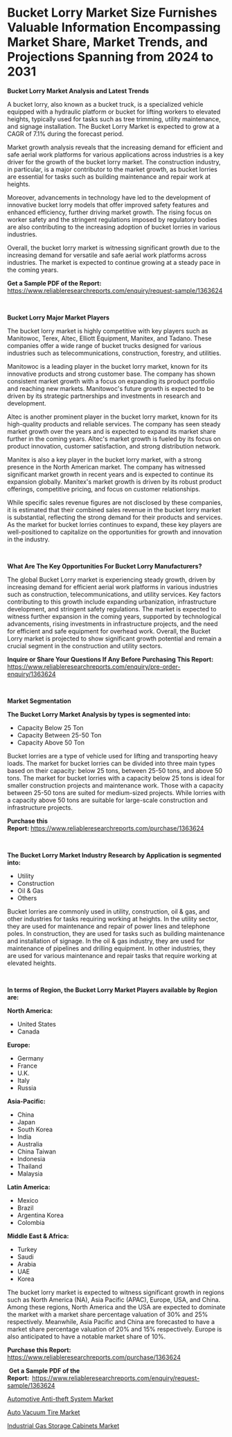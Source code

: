 <p><h1>Bucket Lorry Market Size Furnishes Valuable Information Encompassing Market Share, Market Trends, and Projections Spanning from 2024 to 2031</h1></p><p><strong>Bucket Lorry Market Analysis and Latest Trends</strong></p>
<p><p>A bucket lorry, also known as a bucket truck, is a specialized vehicle equipped with a hydraulic platform or bucket for lifting workers to elevated heights, typically used for tasks such as tree trimming, utility maintenance, and signage installation. The Bucket Lorry Market is expected to grow at a CAGR of 7.1% during the forecast period. </p><p>Market growth analysis reveals that the increasing demand for efficient and safe aerial work platforms for various applications across industries is a key driver for the growth of the bucket lorry market. The construction industry, in particular, is a major contributor to the market growth, as bucket lorries are essential for tasks such as building maintenance and repair work at heights. </p><p>Moreover, advancements in technology have led to the development of innovative bucket lorry models that offer improved safety features and enhanced efficiency, further driving market growth. The rising focus on worker safety and the stringent regulations imposed by regulatory bodies are also contributing to the increasing adoption of bucket lorries in various industries.</p><p>Overall, the bucket lorry market is witnessing significant growth due to the increasing demand for versatile and safe aerial work platforms across industries. The market is expected to continue growing at a steady pace in the coming years.</p></p>
<p><strong>Get a Sample PDF of the Report:&nbsp;</strong> <a href="https://www.reliableresearchreports.com/enquiry/request-sample/1363624">https://www.reliableresearchreports.com/enquiry/request-sample/1363624</a></p>
<p>&nbsp;</p>
<p><strong>Bucket Lorry Major Market Players</strong></p>
<p><p>The bucket lorry market is highly competitive with key players such as Manitowoc, Terex, Altec, Elliott Equipment, Manitex, and Tadano. These companies offer a wide range of bucket trucks designed for various industries such as telecommunications, construction, forestry, and utilities.</p><p>Manitowoc is a leading player in the bucket lorry market, known for its innovative products and strong customer base. The company has shown consistent market growth with a focus on expanding its product portfolio and reaching new markets. Manitowoc's future growth is expected to be driven by its strategic partnerships and investments in research and development.</p><p>Altec is another prominent player in the bucket lorry market, known for its high-quality products and reliable services. The company has seen steady market growth over the years and is expected to expand its market share further in the coming years. Altec's market growth is fueled by its focus on product innovation, customer satisfaction, and strong distribution network.</p><p>Manitex is also a key player in the bucket lorry market, with a strong presence in the North American market. The company has witnessed significant market growth in recent years and is expected to continue its expansion globally. Manitex's market growth is driven by its robust product offerings, competitive pricing, and focus on customer relationships.</p><p>While specific sales revenue figures are not disclosed by these companies, it is estimated that their combined sales revenue in the bucket lorry market is substantial, reflecting the strong demand for their products and services. As the market for bucket lorries continues to expand, these key players are well-positioned to capitalize on the opportunities for growth and innovation in the industry.</p></p>
<p>&nbsp;</p>
<p><strong>What Are The Key Opportunities For Bucket Lorry Manufacturers?</strong></p>
<p><p>The global Bucket Lorry market is experiencing steady growth, driven by increasing demand for efficient aerial work platforms in various industries such as construction, telecommunications, and utility services. Key factors contributing to this growth include expanding urbanization, infrastructure development, and stringent safety regulations. The market is expected to witness further expansion in the coming years, supported by technological advancements, rising investments in infrastructure projects, and the need for efficient and safe equipment for overhead work. Overall, the Bucket Lorry market is projected to show significant growth potential and remain a crucial segment in the construction and utility sectors.</p></p>
<p><strong>Inquire or Share Your Questions If Any Before Purchasing This Report:</strong> <a href="https://www.reliableresearchreports.com/enquiry/pre-order-enquiry/1363624">https://www.reliableresearchreports.com/enquiry/pre-order-enquiry/1363624</a></p>
<p>&nbsp;</p>
<p><strong>Market Segmentation</strong></p>
<p><strong>The Bucket Lorry Market Analysis by types is segmented into:</strong></p>
<p><ul><li>Capacity Below 25 Ton</li><li>Capacity Between 25-50 Ton</li><li>Capacity Above 50 Ton</li></ul></p>
<p><p>Bucket lorries are a type of vehicle used for lifting and transporting heavy loads. The market for bucket lorries can be divided into three main types based on their capacity: below 25 tons, between 25-50 tons, and above 50 tons. The market for bucket lorries with a capacity below 25 tons is ideal for smaller construction projects and maintenance work. Those with a capacity between 25-50 tons are suited for medium-sized projects. While lorries with a capacity above 50 tons are suitable for large-scale construction and infrastructure projects.</p></p>
<p><strong>Purchase this Report:&nbsp;</strong><a href="https://www.reliableresearchreports.com/purchase/1363624">https://www.reliableresearchreports.com/purchase/1363624</a></p>
<p>&nbsp;</p>
<p><strong>The Bucket Lorry Market Industry Research by Application is segmented into:</strong></p>
<p><ul><li>Utility</li><li>Construction</li><li>Oil & Gas</li><li>Others</li></ul></p>
<p><p>Bucket lorries are commonly used in utility, construction, oil & gas, and other industries for tasks requiring working at heights. In the utility sector, they are used for maintenance and repair of power lines and telephone poles. In construction, they are used for tasks such as building maintenance and installation of signage. In the oil & gas industry, they are used for maintenance of pipelines and drilling equipment. In other industries, they are used for various maintenance and repair tasks that require working at elevated heights.</p></p>
<p>&nbsp;</p>
<p><strong>In terms of Region, the Bucket Lorry Market Players available by Region are:</strong></p>
<p>
    <p> <strong> North America: </strong>
        <ul>
            <li>United States</li>
            <li>Canada</li>
        </ul>
        </p> 
    <p> <strong> Europe: </strong>
        <ul>
            <li>Germany</li>
            <li>France</li>
            <li>U.K.</li>
            <li>Italy</li>
            <li>Russia</li>
        </ul>
        </p> 
    <p> <strong> Asia-Pacific: </strong>
        <ul>
            <li>China</li>
            <li>Japan</li>
            <li>South Korea</li>
            <li>India</li>
            <li>Australia</li>
            <li>China Taiwan</li>
            <li>Indonesia</li>
            <li>Thailand</li>
            <li>Malaysia</li>
        </ul>
        </p> 
    <p> <strong> Latin America: </strong>
        <ul>
            <li>Mexico</li>
            <li>Brazil</li>
            <li>Argentina Korea</li>
            <li>Colombia</li>
        </ul>
        </p> 
    <p> <strong> Middle East & Africa: </strong>
        <ul>
            <li>Turkey</li>
            <li>Saudi</li>
            <li>Arabia</li>
            <li>UAE</li>
            <li>Korea</li>
        </ul>
    </p>
    </p>
<p><p>The bucket lorry market is expected to witness significant growth in regions such as North America (NA), Asia Pacific (APAC), Europe, USA, and China. Among these regions, North America and the USA are expected to dominate the market with a market share percentage valuation of 30% and 25% respectively. Meanwhile, Asia Pacific and China are forecasted to have a market share percentage valuation of 20% and 15% respectively. Europe is also anticipated to have a notable market share of 10%.</p></p>
<p><strong>Purchase this Report: </strong><a href="https://www.reliableresearchreports.com/purchase/1363624">https://www.reliableresearchreports.com/purchase/1363624</a></p>
<p>&nbsp;<strong>Get a Sample PDF of the Report:&nbsp;&nbsp;</strong><a href="https://www.reliableresearchreports.com/enquiry/request-sample/1363624">https://www.reliableresearchreports.com/enquiry/request-sample/1363624</a></p>
<p><strong></strong></p>
<p><p><a href="https://view.publitas.com/reportprime-1/automotive-anti-theft-system-market-insights-market-players-and-forecast-till-2030/">Automotive Anti-theft System Market</a></p><p><a href="https://view.publitas.com/reportprime-1/auto-vacuum-tire-market-research-report-provides-critical-insights-that-can-help-shape-business-development-and-investment-strategies/">Auto Vacuum Tire Market</a></p><p><a href="https://view.publitas.com/reportprime-1/industrial-gas-storage-cabinets-market-insights-market-players-and-forecast-till-2030/">Industrial Gas Storage Cabinets Market</a></p></p>